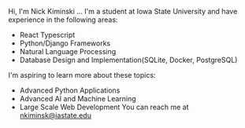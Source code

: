 Hi, I'm Nick Kiminski ...
I'm a student at Iowa State University and have experience in the following areas:
  - React Typescript
  - Python/Django Frameworks
  - Natural Language Processing
  - Database Design and Implementation(SQLite, Docker, PostgreSQL)

I'm aspiring to learn more about these topics: 
  - Advanced Python Applications
  - Advanced AI and Machine Learning
  - Large Scale Web Development
You can reach me at nkiminsk@iastate.edu
